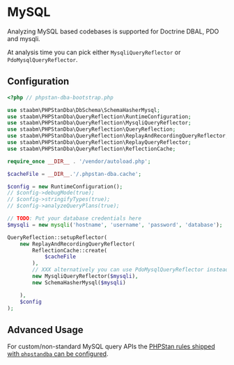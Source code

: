 # MySQL

Analyzing MySQL based codebases is supported for Doctrine DBAL, PDO and mysqli.

At analysis time you can pick either `MysqliQueryReflector` or `PdoMysqlQueryReflector`.

## Configuration

```php
<?php // phpstan-dba-bootstrap.php

use staabm\PHPStanDba\DbSchema\SchemaHasherMysql;
use staabm\PHPStanDba\QueryReflection\RuntimeConfiguration;
use staabm\PHPStanDba\QueryReflection\MysqliQueryReflector;
use staabm\PHPStanDba\QueryReflection\QueryReflection;
use staabm\PHPStanDba\QueryReflection\ReplayAndRecordingQueryReflector;
use staabm\PHPStanDba\QueryReflection\ReplayQueryReflector;
use staabm\PHPStanDba\QueryReflection\ReflectionCache;

require_once __DIR__ . '/vendor/autoload.php';

$cacheFile = __DIR__.'/.phpstan-dba.cache';

$config = new RuntimeConfiguration();
// $config->debugMode(true);
// $config->stringifyTypes(true);
// $config->analyzeQueryPlans(true);

// TODO: Put your database credentials here
$mysqli = new mysqli('hostname', 'username', 'password', 'database');

QueryReflection::setupReflector(
    new ReplayAndRecordingQueryReflector(
        ReflectionCache::create(
            $cacheFile
        ),
        // XXX alternatively you can use PdoMysqlQueryReflector instead
        new MysqliQueryReflector($mysqli),
        new SchemaHasherMysql($mysqli)

    ),
    $config
);
```

## Advanced Usage

For custom/non-standard MySQL query APIs the [PHPStan rules shipped with `phpstandba` can be configured](https://github.com/staabm/phpstan-dba/blob/main/docs/rules.md).
